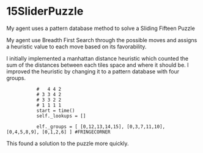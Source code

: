 # 15SliderPuzzle
My agent uses a pattern database method to solve a Sliding Fifteen Puzzle

My agent use Breadth First Search through the possible moves and assigns a heuristic value to each move based on its favorability.

I initially implemented a manhattan distance heuristic which counted the sum of the distances between each tiles space and where it should be. I improved the heuristic by changing it to a pattern database with four groups. 

               #   4 4 2
               # 3 3 4 2
               # 3 3 2 2
               # 1 1 1 1
               start = time()
               self._lookups = []

               elf._groups = [ [0,12,13,14,15], [0,3,7,11,10], [0,4,5,8,9], [0,1,2,6] ] #FRINGECORNER
               
This found a solution to the puzzle more quickly. 
